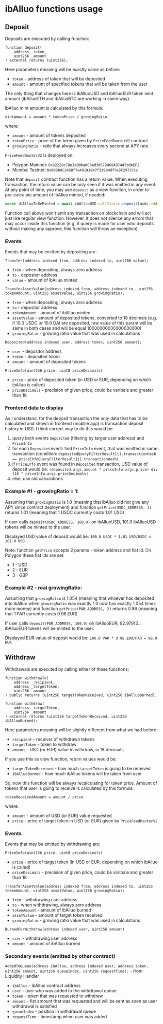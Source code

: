 # ibAlluo functions usage
## Deposit

Deposits are executed by calling function:
```solidity
function deposit(
    address _token,
    uint256 _amount
) external returns (uint256);
```
Here parameters meaning will be exactly same as before:
- `token` - address of token that will be deposited
- `amount` - amount of specified tokens that will be taken from the user

The only thing that changes here is ibAlluoUSD and ibAlluoEUR token mint amount (ibAlluoETH and ibAlluoBTC are working in same way).

ibAlluo mint amount is calculated by this formula:

`mintAmount = amount * tokenPrice / growingRatio`

where:
- `amount` - amount of tokens deposited
- `tokenPrice` - price of the token given by `PriceFeedRouterV2` contract
- `growingRatio` - ratio that always increases every second at APY rate

`PriceFeedRouterV2` is deployed on:
- Polygon Mainnet: `0x82220c7Be3a00ba0C6ed38572400A97445bdAEF2`
- Mumbai Testnet: `0x6008dC24B8f7a49191847f32994df7e9F29737cc`

Note that `deposit` contract function has a return value. When executing transaction, the return value can be only seen if it was emitted in any event. At any point of time, you may use `deposit` as a view function, in order to pre-calculate amount of ibAlluo minted, if needed:
```ts
const ibAlluoToBeMinted = await ibAlluoUSD.callStatic.deposit(usdc.address, depositAmount)
```
Function call above won't emit any transaction on blockchain and will act just like regular view function. However, it does not silence any errors that may occur inside this function (e.g. if query is made for user who deposits without making any approve, this function will throw an exception)

### Events
Events that may be emitted by depositing are:

`Transfer(address indexed from, address indexed to, uint256 value);`
- `from` - when depositing, always zero address
- `to` - depositor address
- `value` - amount of ibAlluo minted 

`TransferAssetValue(address indexed from, address indexed to, uint256 tokenAmount, uint256 assetValue, uint256 growingRatio);`
- `from` - when depositing, always zero address 
- `to` - depositor address
- `tokenAmount` - amount of ibAlluo minted
- `assetValue` - amount of deposited tokens, converted to 18 decimals (e.g. if 10.0 USDC or 10.0 DAI are deposited, raw value of this param will be same in both cases and will be equal 10000000000000000000) 
- `growingRatio` - growing ratio value that was used in calculations

`Deposited(address indexed user, address token, uint256 amount);`
- `user` - depositor address
- `token` - deposited token
- `amount` - amount of deposited tokens

`PriceInfo(uint256 price, uint8 priceDecimals)`
- `price` - price of deposited token (in USD or EUR, depending on which ibAlluo is called)
- `priceDecimals` - precision of given price, could be varibale and greater than 18

### Frontend data to display
As I understand, for the deposit transaction the only data that has to be calculated and shown in frontend (moblile app) is transaction deposit history in USD. I think correct way to do this would be:
1. query both events `Deposited` (filtering by targer user address) and `PriceInfo`
2. for each `Deposited` event: find `PriceInfo` event, that was emitted in same transaction (condition: `depositedQueryFilterResult[i].transactionHash == priceInfoQueryFliterResult[j].transactionHash`)
3. if `PriceInfo` event was found in `Deposited` transaction, USD value of deposit would be: `(deposited.args.amount * priceInfo.args.price) div (10 ^ priceInfo.args.priceDecimals)`
4. else, use old calculations.

### Example #1 - growingRatio = 1:
Assuming that `growingRatio` is 1.0 (meaning that ibAlluo did not give any APY since contract deployment) and function `getPrice(USDC_ADDRESS, 1)` returns 1.01 (meaning that 1 USDC currently costs 1.01 USD)

If user calls `deposit(USDC_ADDRESS, 100.0)` on ibAlluoUSD, 101.0 ibAlluoUSD tokens will be minted to the user.

Displayed USD value of deposit would be: `100.0 USDC * 1.01 USD/USDC = 101.0 USD`

Note: function `getPrice` accepts 2 params - token address and fiat id. On Polygon these fiat ids are set:
- 1 - USD
- 2 - EUR
- 3 - GBP

### Example #2 - real growingRatio:
Assuming that `growingRatio` is 1.054 (meaning that whoever has deposited into ibAlluo when `growingRatio` was exactly 1.0 now has exactly 1.054 times more money) and function `getPrice(PAR_ADDRESS, 2)` returns 0.98 (meaning that 1 PAR currently costs 0.98 EUR)

If user calls `deposit(PAR_ADDRESS, 100.0)` on ibAlluoEUR, 92.97912... ibAlluoEUR tokens will be minted to the user.

Displayed EUR value of deposit would be: `100.0 PAR * 0.98 EUR/PAR = 98.0 EUR`

## Withdraw
Withdrawals are executed by calling either of these functions:
```solidity
function withdrawTo(
    address _recipient,
    address _targetToken,
    uint256 _amount
) public returns (uint256 targetTokenReceived, uint256 ibAlluoBurned);

function withdraw(
    address _targetToken,
    uint256 _amount
) external returns (uint256 targetTokenReceived, uint256 ibAlluoBurned);
```

Here parameters meaning will be slightly different from what we had before:
- `recipient` - receiver of withdrawn tokens
- `targetToken` - token to withdraw
- `amount` - USD (or EUR) value to withdraw, in 18 decimals

If you use this as view function, return values would be:
- `targetTokenReceived` - how much `targetToken` is going to be received
- `ibAlluoBurned` - how much ibAlluo tokens will be taken from user

So, now this function will be always recalculating for token price. Amount of tokens that user is going to receive is calculated by this formula:

`tokenReceivedAmount = amount / price`

where:
- `amount` - amount of USD (or EUR) value requested
- `price` - price of target token in USD (or EUR) given by `PriceFeedRouterV2`

### Events
Events that may be emitted by withdrawing are: 

`PriceInfo(uint256 price, uint8 priceDecimals)`
- `price` - price of target token (in USD or EUR, depending on which ibAlluo is called)
- `priceDecimals` - precision of given price, could be varibale and greater than 18

`TransferAssetValue(address indexed from, address indexed to, uint256 tokenAmount, uint256 assetValue, uint256 growingRatio);`
- `from` - withdrawing user address
- `to` - when withdrawing, always zero address
- `tokenAmount` - amount of ibAlluo burned
- `assetValue` - amount of target token received
- `growingRatio` - growing ratio value that was used in calculations

`BurnedForWithdraw(address indexed user, uint256 amount)`
- `user` - withdrawing user address
- `amount` - amount of ibAlluo burned

### Secondary events (emitted by other contract)
`AddedToQueue(address ibAlluo, address indexed user, address token, uint256 amount, uint256 queueIndex, uint256 requestTime);` - from Liquidity Handler
- `ibAlluo` - ibAlluo contract address
- `user` - user who was added to the withdrawal queue
- `token` - token that was requested to withdraw
- `amount` - fiat amount that was requested and will be sent as soon as user withdrawal is satisfied
- `queueIndex` - position in withdrawal queue
- `requestTime` - timestamp when user was added
